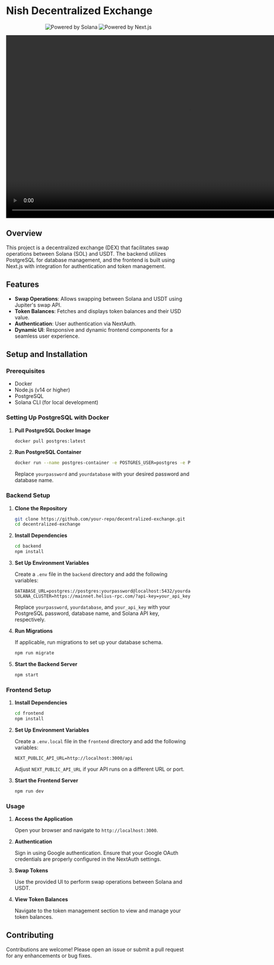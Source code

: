 <h1>Nish Decentralized Exchange</h1>

<p align="center">
  <img src="https://img.shields.io/badge/Powered_by-Solana_and_PostgreSQL-blue?style=for-the-badge&logo=solana" alt="Powered by Solana">
  <img src="https://img.shields.io/badge/Powered_by-Next.js-black?style=for-the-badge&logo=next.js" alt="Powered by Next.js">
</p>

<p align="center">
  <video width="1000" controls autoplay loop muted>
    <source src="public/Nish-DCEX.mp4" type="video/mp4">
    Your browser does not support the video tag.
  </video>
</p>

## Overview

This project is a decentralized exchange (DEX) that facilitates swap operations between Solana (SOL) and USDT. The backend utilizes PostgreSQL for database management, and the frontend is built using Next.js with integration for authentication and token management.

## Features

- **Swap Operations**: Allows swapping between Solana and USDT using Jupiter's swap API.
- **Token Balances**: Fetches and displays token balances and their USD value.
- **Authentication**: User authentication via NextAuth.
- **Dynamic UI**: Responsive and dynamic frontend components for a seamless user experience.

## Setup and Installation

### Prerequisites

- Docker
- Node.js (v14 or higher)
- PostgreSQL
- Solana CLI (for local development)

### Setting Up PostgreSQL with Docker

1. **Pull PostgreSQL Docker Image**

    ```bash
    docker pull postgres:latest
    ```

2. **Run PostgreSQL Container**

    ```bash
    docker run --name postgres-container -e POSTGRES_USER=postgres -e POSTGRES_PASSWORD=yourpassword -e POSTGRES_DB=yourdatabase -p 5432:5432 -d postgres:latest
    ```

    Replace `yourpassword` and `yourdatabase` with your desired password and database name.

### Backend Setup

1. **Clone the Repository**

    ```bash
    git clone https://github.com/your-repo/decentralized-exchange.git
    cd decentralized-exchange
    ```

2. **Install Dependencies**

    ```bash
    cd backend
    npm install
    ```

3. **Set Up Environment Variables**

    Create a `.env` file in the `backend` directory and add the following variables:

    ```env
    DATABASE_URL=postgres://postgres:yourpassword@localhost:5432/yourdatabase
    SOLANA_CLUSTER=https://mainnet.helius-rpc.com/?api-key=your_api_key
    ```

    Replace `yourpassword`, `yourdatabase`, and `your_api_key` with your PostgreSQL password, database name, and Solana API key, respectively.

4. **Run Migrations**

    If applicable, run migrations to set up your database schema.

    ```bash
    npm run migrate
    ```

5. **Start the Backend Server**

    ```bash
    npm start
    ```

### Frontend Setup

1. **Install Dependencies**

    ```bash
    cd frontend
    npm install
    ```

2. **Set Up Environment Variables**

    Create a `.env.local` file in the `frontend` directory and add the following variables:

    ```env
    NEXT_PUBLIC_API_URL=http://localhost:3000/api
    ```

    Adjust `NEXT_PUBLIC_API_URL` if your API runs on a different URL or port.

3. **Start the Frontend Server**

    ```bash
    npm run dev
    ```

### Usage

1. **Access the Application**

    Open your browser and navigate to `http://localhost:3000`.

2. **Authentication**

    Sign in using Google authentication. Ensure that your Google OAuth credentials are properly configured in the NextAuth settings.

3. **Swap Tokens**

    Use the provided UI to perform swap operations between Solana and USDT.

4. **View Token Balances**

    Navigate to the token management section to view and manage your token balances.

## Contributing

Contributions are welcome! Please open an issue or submit a pull request for any enhancements or bug fixes.
